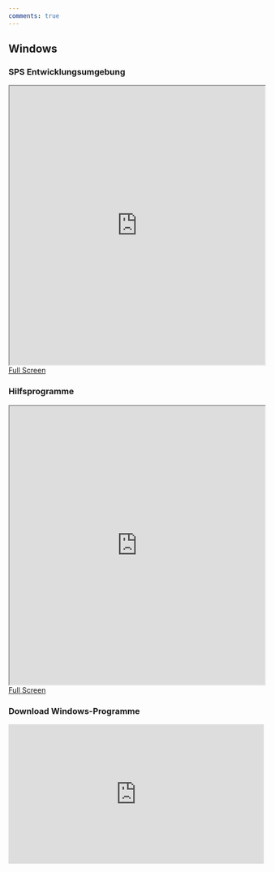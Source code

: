 ```yaml
---
comments: true
---
```


## Windows

### SPS Entwicklungsumgebung

<iframe src="https://drive.google.com/file/d/1YC104WxJ1ZdUkSpdUYWEnF4NnVTPPH3j/preview" width="100%" height="550" allow="autoplay"></iframe>
<a href="https://drive.google.com/file/d/1YC104WxJ1ZdUkSpdUYWEnF4NnVTPPH3j/preview" target="_blank">
    Full Screen
</a> 


### Hilfsprogramme

<iframe src="https://drive.google.com/file/d/12LOQj0kiTvthABcCGNZQgnWuXJKgNeNr/preview" width="100%" height="550" allow="autoplay"></iframe>
<a href="https://drive.google.com/file/d/12LOQj0kiTvthABcCGNZQgnWuXJKgNeNr/preview" target="_blank">
    Full Screen
</a> 


### Download Windows-Programme

<iframe src="https://drive.google.com/embeddedfolderview?id=1Lb6HCfOIFTmLMBoHMg7DbznE0ab4nT40#list" style="width:100%; height:275px; border:0;"></iframe>
